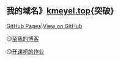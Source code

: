 我的域名》[kmeyel.top](https://kmeyel.top){突破}
---

[GitHub Pages](https://Kmeyel.github.io)|[View on GitHub](https://github.com/Kmeyel/Kmeyel.github.io)

😏[至我的博客](https://www.cnblogs.com/WeiG/)

😏[开课吧的作业](https://Kmeyel.github.io/kkb/index.html)

